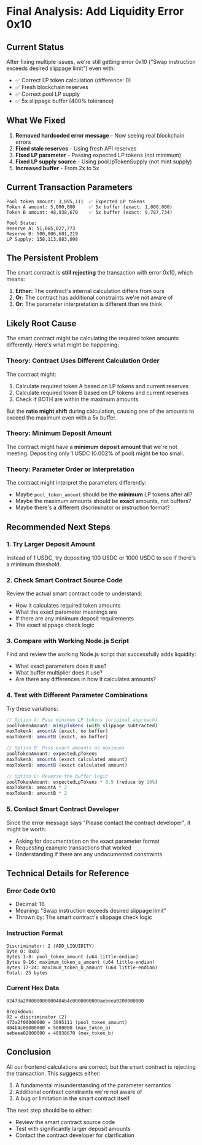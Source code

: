 # Final Analysis: Add Liquidity Error 0x10

## Current Status

After fixing multiple issues, we're still getting error 0x10 ("Swap instruction exceeds desired slippage limit") even with:
- ✅ Correct LP token calculation (difference: 0)
- ✅ Fresh blockchain reserves
- ✅ Correct pool LP supply
- ✅ 5x slippage buffer (400% tolerance)

## What We Fixed

1. **Removed hardcoded error message** - Now seeing real blockchain errors
2. **Fixed stale reserves** - Using fresh API reserves
3. **Fixed LP parameter** - Passing expected LP tokens (not minimum)
4. **Fixed LP supply source** - Using pool.lpTokenSupply (not mint supply)
5. **Increased buffer** - From 2x to 5x

## Current Transaction Parameters

```
Pool token amount: 3,095,111  ✅ Expected LP tokens
Token A amount: 5,000,000     ✅ 5x buffer (exact: 1,000,000)
Token B amount: 48,938,670    ✅ 5x buffer (exact: 9,787,734)

Pool State:
Reserve A: 51,085,027,773
Reserve B: 500,006,681,219
LP Supply: 158,113,883,008
```

## The Persistent Problem

The smart contract is **still rejecting** the transaction with error 0x10, which means:

1. **Either:** The contract's internal calculation differs from ours
2. **Or:** The contract has additional constraints we're not aware of
3. **Or:** The parameter interpretation is different than we think

## Likely Root Cause

The smart contract might be calculating the required token amounts differently. Here's what might be happening:

### Theory: Contract Uses Different Calculation Order

The contract might:
1. Calculate required token A based on LP tokens and current reserves
2. Calculate required token B based on LP tokens and current reserves
3. Check if BOTH are within the maximum amounts

But the **ratio might shift** during calculation, causing one of the amounts to exceed the maximum even with a 5x buffer.

### Theory: Minimum Deposit Amount

The contract might have a **minimum deposit amount** that we're not meeting. Depositing only 1 USDC (0.002% of pool) might be too small.

### Theory: Parameter Order or Interpretation

The contract might interpret the parameters differently:
- Maybe `pool_token_amount` should be the **minimum** LP tokens after all?
- Maybe the maximum amounts should be **exact** amounts, not buffers?
- Maybe there's a different discriminator or instruction format?

## Recommended Next Steps

### 1. Try Larger Deposit Amount

Instead of 1 USDC, try depositing 100 USDC or 1000 USDC to see if there's a minimum threshold.

### 2. Check Smart Contract Source Code

Review the actual smart contract code to understand:
- How it calculates required token amounts
- What the exact parameter meanings are
- If there are any minimum deposit requirements
- The exact slippage check logic

### 3. Compare with Working Node.js Script

Find and review the working Node.js script that successfully adds liquidity:
- What exact parameters does it use?
- What buffer multiplier does it use?
- Are there any differences in how it calculates amounts?

### 4. Test with Different Parameter Combinations

Try these variations:
```typescript
// Option A: Pass minimum LP tokens (original approach)
poolTokenAmount: minLpTokens (with slippage subtracted)
maxTokenA: amountA (exact, no buffer)
maxTokenB: amountB (exact, no buffer)

// Option B: Pass exact amounts as maximums
poolTokenAmount: expectedLpTokens
maxTokenA: amountA (exact calculated amount)
maxTokenB: amountB (exact calculated amount)

// Option C: Reverse the buffer logic
poolTokenAmount: expectedLpTokens * 0.9 (reduce by 10%)
maxTokenA: amountA * 2
maxTokenB: amountB * 2
```

### 5. Contact Smart Contract Developer

Since the error message says "Please contact the contract developer", it might be worth:
- Asking for documentation on the exact parameter format
- Requesting example transactions that worked
- Understanding if there are any undocumented constraints

## Technical Details for Reference

### Error Code 0x10
- Decimal: 16
- Meaning: "Swap instruction exceeds desired slippage limit"
- Thrown by: The smart contract's slippage check logic

### Instruction Format
```
Discriminator: 2 (ADD_LIQUIDITY)
Byte 0: 0x02
Bytes 1-8: pool_token_amount (u64 little-endian)
Bytes 9-16: maximum_token_a_amount (u64 little-endian)
Bytes 17-24: maximum_token_b_amount (u64 little-endian)
Total: 25 bytes
```

### Current Hex Data
```
02473a2f0000000000404b4c0000000000aebeea0200000000

Breakdown:
02 = discriminator (2)
473a2f00000000 = 3095111 (pool_token_amount)
404b4c00000000 = 5000000 (max_token_a)
aebeea02000000 = 48938670 (max_token_b)
```

## Conclusion

All our frontend calculations are correct, but the smart contract is rejecting the transaction. This suggests either:
1. A fundamental misunderstanding of the parameter semantics
2. Additional contract constraints we're not aware of
3. A bug or limitation in the smart contract itself

The next step should be to either:
- Review the smart contract source code
- Test with significantly larger deposit amounts
- Contact the contract developer for clarification
